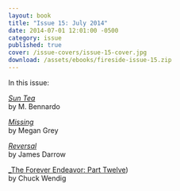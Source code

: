 ```yaml
---
layout: book
title: "Issue 15: July 2014"
date: 2014-07-01 12:01:00 -0500
category: issue
published: true
cover: /issue-covers/issue-15-cover.jpg
download: /assets/ebooks/fireside-issue-15.zip
---
```


In this issue:

[_Sun Tea_](/issue15/chapter/sun-tea/)<br/>
by M. Bennardo

[_Missing_](/issue15/chapter/missing/)<br/>
by Megan Grey

[_Reversal_](/issue15/chapter/reversal/)<br/>
by James Darrow

[_The Forever Endeavor: Part Twelve](/issue14/chapter/the-forever-endeavor-part-twelve/))<br/>
by Chuck Wendig

